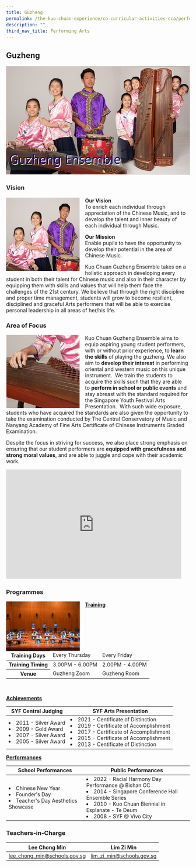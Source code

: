 ```yaml
---
title: Guzheng
permalink: /the-kuo-chuan-experience/co-curricular-activities-cca/performing-arts/guzheng/
description: ""
third_nav_title: Performing Arts
---
```

## Guzheng

![](/images/The%20Kuo%20Chuan%20Experience/CCA/Guzheng/guzheng%20ensemble.jpg)

### Vision

<img align="left" style="width:40%;margin-right:15px;" src="/images/The%20Kuo%20Chuan%20Experience/CCA/Guzheng/guzheng1.jpg">

**Our Vision**  
To enrich each individual through appreciation of the Chinese Music, and to develop the talent and inner beauty of each individual through Music.&nbsp; &nbsp;  
  
**Our Mission**  
Enable pupils to have the opportunity to develop their potential in the area of Chinese Music.&nbsp;  
  
Kuo Chuan Guzheng Ensemble takes on a holistic approach in developing every student in both their talent for Chinese music and also in their character by equipping them with skills and values that will help them face the challenges of the 21st century. We believe that through the right discipline and proper time management, students will grow to become resilient, disciplined and graceful Arts performers that will be able to exercise personal leadership in all areas of her/his life.

### Area of Focus

<img align="left" style="width:40%;margin-right:15px;" src="/images/The%20Kuo%20Chuan%20Experience/CCA/Guzheng/guzheng2.jpg">

Kuo Chuan Guzheng Ensemble aims to equip aspiring young student performers, with or without prior experience, to&nbsp;**learn the skills**&nbsp;of playing the guzheng. We also aim to&nbsp;**develop their interest**&nbsp;in performing oriental and western music on this unique instrument.&nbsp; We train the students to acquire the skills such that they are able to&nbsp;**perform in school or public events**&nbsp;and stay abreast with the standard required for the Singapore Youth Festival Arts Presentation.&nbsp; With such wide exposure, students who have acquired the standards are also given the opportunity to take the examination conducted by The Central Conservatory of Music and Nanyang Academy of Fine Arts Certificate of Chinese Instruments Graded Examination.&nbsp;

  

Despite the focus in striving for success, we also place strong emphasis on ensuring that our student performers are&nbsp;**equipped with gracefulness and strong moral values**, and are able to juggle and cope with their academic work.

<iframe allowfullscreen="true" height="299" width="480" frameborder="0" src="https://docs.google.com/presentation/d/e/2PACX-1vQAkhfBdxVoL3Mzs-Z7DAyiIW0HLzzXU5KWEQJ7rg9SrldenGYixi97JUVOEmEE2r5m-W5Tqhg-v4cd/embed?start=true&amp;loop=true&amp;delayms=3000"></iframe>

### Programmes

<img align="left" style="width:40%;margin-right:15px;" src="/images/The%20Kuo%20Chuan%20Experience/CCA/Guzheng/Programmes%20Pic%201.jpg">

**<u>Training</u>**

<table>
<thead>
  <tr>
    <th>Training Days</th>
    <td>Every Thursday</td>
    <td>Every Friday</td>
  </tr>
</thead>
<tbody>
  <tr>
    <th>Training Timing</th>
    <td>3.00PM - 6.00PM</td>
    <td>2.00PM - 4.00PM</td>
  </tr>
  <tr>
    <th>Venue</th>
    <td>Guzheng Zoom</td>
    <td>Guzheng Room</td>
  </tr>
</tbody>
</table>

<br>

**<u>Achievements</u>**

<table>
<thead>
  <tr>
    <th>SYF Central Judging</th>
    <th>SYF Arts Presentation</th>
  </tr>
</thead>
<tbody>
  <tr>
    <td><li>2011 - Silver Award</li><li>2009 - Gold Award</li><li>2007 - Silver Award</li><li>2005 - Silver Award</li></td>
    <td><li>2021 - Centificate of Distinction</li><li>2019 - Certificate of Accomplishment</li><li>2017 - Certificate of Accomplishment</li><li>2015 - Certificate of Accomplishment</li><li>2013 - Centificate of Distinction</li></td>
  </tr>
</tbody>
</table>

**<u>Performances</u>**




<table>
<thead>
  <tr>
    <th>School Performances</th>
    <th>Public Performances</th>
  </tr>
</thead>
<tbody>
  <tr>
    <td><li>Chinese New Year</li><li>Founder's Day</li><li>Teacher's Day Aesthetics Showcase</li></td>
    <td><li>2022 - Racial Harmony Day Performance @ Bishan CC</li><li>2014 - Singapore Conference Hall Ensemble Series</li><li>2010 - Kuo Chuan Biennial in Esplanate - Te Deum</li><li>2008 - SYF @ Vivo City</li></td>
  </tr>
</tbody>
</table>


### Teachers-in-Charge



| Lee Chong Min | Lim Zi Min | 
| -------- | -------- | 
| <a href="mailto:lee_chong_min@schools.gov.sg">lee_chong_min@schools.gov.sg</a>     | <a href="mailto:lim_zi_min@schools.gov.sg">lim_zi_min@schools.gov.sg</a>     | 

